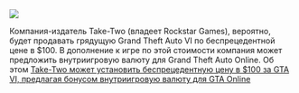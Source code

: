 <!--2025-03-06 13:54:31-->
<div class="yb">
  <div class="rss smaller1 habr"><img src="https://habrastorage.org/webt/dh/cz/eg/dhczegbwk8dypo76gqbhfn8jexo.jpeg" /><p>Компания-издатель Take-Two (владеет Rockstar Games), вероятно, будет продавать грядущую Grand Theft Auto VI по беспрецедентной цене в $100. В дополнение к игре по этой стоимости компания может предложить внутриигровую валюту для Grand Theft Auto Online. Об этом <a... <br><a class="light" href="https://habr.com/ru/news/888586/?utm_source=habrahabr&utm_medium=rss&utm_campaign=888586">Take-Two может установить беспрецедентную цену в $100 за GTA VI, предлагая бонусом внутриигровую валюту для GTA Online</a></div>
</div>
